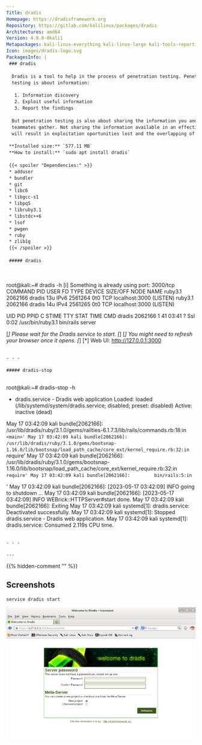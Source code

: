 ```yaml
---
Title: dradis
Homepage: https://dradisframework.org
Repository: https://gitlab.com/kalilinux/packages/dradis
Architectures: amd64
Version: 4.8.0-0kali1
Metapackages: kali-linux-everything kali-linux-large kali-tools-reporting 
Icon: images/dradis-logo.svg
PackagesInfo: |
 ### dradis
 
  Dradis is a tool to help in the process of penetration testing. Penetration
  testing is about information:
   
   1. Information discovery
   2. Exploit useful information
   3. Report the findings
   
  But penetration testing is also about sharing the information you and your
  teammates gather. Not sharing the information available in an effective way
  will result in exploitation oportunities lost and the overlapping of efforts.
 
 **Installed size:** `577.11 MB`  
 **How to install:** `sudo apt install dradis`  
 
 {{< spoiler "Dependencies:" >}}
 * adduser
 * bundler
 * git
 * libc6 
 * libgcc-s1 
 * libpq5 
 * libruby3.1 
 * libstdc++6 
 * lsof
 * pwgen
 * ruby 
 * zlib1g 
 {{< /spoiler >}}
 
 ##### dradis
 
 
 ```
 root@kali:~# dradis -h
 [i] Something is already using port: 3000/tcp
 COMMAND     PID   USER   FD   TYPE  DEVICE SIZE/OFF NODE NAME
 ruby3.1 2062166 dradis   13u  IPv6 2561264      0t0  TCP localhost:3000 (LISTEN)
 ruby3.1 2062166 dradis   14u  IPv4 2561265      0t0  TCP localhost:3000 (LISTEN)
 
 UID          PID    PPID  C STIME TTY      STAT   TIME CMD
 dradis   2062166       1 41 03:41 ?        Ssl    0:02 /usr/bin/ruby3.1 bin/rails server
 
 [*] Please wait for the Dradis service to start.
 [*]
 [*] You might need to refresh your browser once it opens.
 [*]
 [*]  Web UI: http://127.0.0.1:3000
 
 ```
 
 - - -
 
 ##### dradis-stop
 
 
 ```
 root@kali:~# dradis-stop -h
 * dradis.service - Dradis web application
      Loaded: loaded (/lib/systemd/system/dradis.service; disabled; preset: disabled)
      Active: inactive (dead)
 
 May 17 03:42:09 kali bundle[2062166]:         /usr/lib/dradis/ruby/3.1.0/gems/railties-6.1.7.3/lib/rails/commands.rb:18:in `<main>'
 May 17 03:42:09 kali bundle[2062166]:         /usr/lib/dradis/ruby/3.1.0/gems/bootsnap-1.16.0/lib/bootsnap/load_path_cache/core_ext/kernel_require.rb:32:in `require'
 May 17 03:42:09 kali bundle[2062166]:         /usr/lib/dradis/ruby/3.1.0/gems/bootsnap-1.16.0/lib/bootsnap/load_path_cache/core_ext/kernel_require.rb:32:in `require'
 May 17 03:42:09 kali bundle[2062166]:         bin/rails:5:in `<main>'
 May 17 03:42:09 kali bundle[2062166]: [2023-05-17 03:42:09] INFO  going to shutdown ...
 May 17 03:42:09 kali bundle[2062166]: [2023-05-17 03:42:09] INFO  WEBrick::HTTPServer#start done.
 May 17 03:42:09 kali bundle[2062166]: Exiting
 May 17 03:42:09 kali systemd[1]: dradis.service: Deactivated successfully.
 May 17 03:42:09 kali systemd[1]: Stopped dradis.service - Dradis web application.
 May 17 03:42:09 kali systemd[1]: dradis.service: Consumed 2.119s CPU time.
 ```
 
 - - -
 
---
```

{{% hidden-comment "<!--Do not edit anything above this line-->" %}}

## Screenshots

```
service dradis start
```

![dradis](images/dradis.png)
